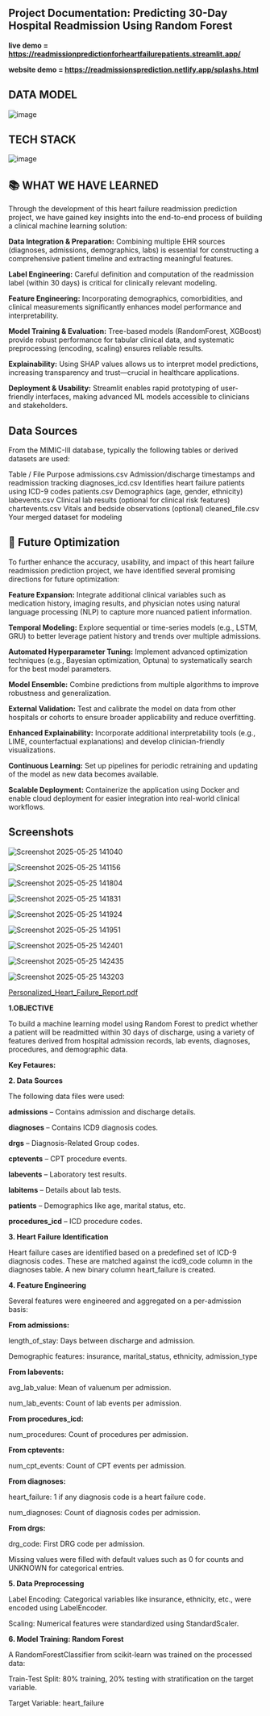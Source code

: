 ## Project Documentation: Predicting 30-Day Hospital Readmission Using Random Forest

**live demo  = https://readmissionpredictionforheartfailurepatients.streamlit.app/**

**website demo  = https://readmissionsprediction.netlify.app/splashs.html**

## DATA MODEL

![image](https://github.com/user-attachments/assets/ceedcdbc-61f9-4b42-84d6-8152ad3a368d)

## TECH STACK

![image](https://github.com/user-attachments/assets/874b8927-9f0e-47ba-a32e-78ca891eb153)

## 📚 WHAT WE HAVE LEARNED

Through the development of this heart failure readmission prediction project, we have gained key insights into the end-to-end process of building a clinical machine learning solution:

**Data Integration & Preparation:**
Combining multiple EHR sources (diagnoses, admissions, demographics, labs) is essential for constructing a comprehensive patient timeline and extracting meaningful features.

**Label Engineering:**
Careful definition and computation of the readmission label (within 30 days) is critical for clinically relevant modeling.

**Feature Engineering:**
Incorporating demographics, comorbidities, and clinical measurements significantly enhances model performance and interpretability.

**Model Training & Evaluation:**
Tree-based models (RandomForest, XGBoost) provide robust performance for tabular clinical data, and systematic preprocessing (encoding, scaling) ensures reliable results.

**Explainability:**
Using SHAP values allows us to interpret model predictions, increasing transparency and trust—crucial in healthcare applications.

**Deployment & Usability:**
Streamlit enables rapid prototyping of user-friendly interfaces, making advanced ML models accessible to clinicians and stakeholders.

## Data Sources
From the MIMIC-III database, typically the following tables or derived datasets are used:

Table / File	Purpose
admissions.csv	Admission/discharge timestamps and readmission tracking
diagnoses_icd.csv	Identifies heart failure patients using ICD-9 codes
patients.csv	Demographics (age, gender, ethnicity)
labevents.csv	Clinical lab results (optional for clinical risk features)
chartevents.csv	Vitals and bedside observations (optional)
cleaned_file.csv	Your merged dataset for modeling

## 🚀 Future Optimization

To further enhance the accuracy, usability, and impact of this heart failure readmission prediction project, we have identified several promising directions for future optimization:

**Feature Expansion:**
Integrate additional clinical variables such as medication history, imaging results, and physician notes using natural language processing (NLP) to capture more nuanced patient information.

**Temporal Modeling:**
Explore sequential or time-series models (e.g., LSTM, GRU) to better leverage patient history and trends over multiple admissions.

**Automated Hyperparameter Tuning:**
Implement advanced optimization techniques (e.g., Bayesian optimization, Optuna) to systematically search for the best model parameters.

**Model Ensemble:**
Combine predictions from multiple algorithms to improve robustness and generalization.

**External Validation:**
Test and calibrate the model on data from other hospitals or cohorts to ensure broader applicability and reduce overfitting.

**Enhanced Explainability:**
Incorporate additional interpretability tools (e.g., LIME, counterfactual explanations) and develop clinician-friendly visualizations.

**Continuous Learning:**
Set up pipelines for periodic retraining and updating of the model as new data becomes available.

**Scalable Deployment:**
Containerize the application using Docker and enable cloud deployment for easier integration into real-world clinical workflows.

## Screenshots

![Screenshot 2025-05-25 141040](https://github.com/user-attachments/assets/926d26e9-e7f8-4abd-a414-2375dcb8c0cb)

![Screenshot 2025-05-25 141156](https://github.com/user-attachments/assets/0812cfd0-42fd-411b-8529-9c0bfc9b8f65)

![Screenshot 2025-05-25 141804](https://github.com/user-attachments/assets/87e43628-d02a-4588-8a7a-cadfe22af572)

![Screenshot 2025-05-25 141831](https://github.com/user-attachments/assets/5f913665-2e2e-4d9d-972b-05d6cb280cc9)

![Screenshot 2025-05-25 141924](https://github.com/user-attachments/assets/c7c7828e-b60c-454c-885b-b57fe1ad86bd)

![Screenshot 2025-05-25 141951](https://github.com/user-attachments/assets/2e43c5aa-15c3-4261-97e7-32d533eac55d)

![Screenshot 2025-05-25 142401](https://github.com/user-attachments/assets/6020bffa-7cee-4667-ac75-b3fc6c9d4469)

![Screenshot 2025-05-25 142435](https://github.com/user-attachments/assets/9934018c-f615-4991-a97f-10511fa40763)

![Screenshot 2025-05-25 143203](https://github.com/user-attachments/assets/e7a100b5-f8bb-46dc-8e82-d6fdf9a95752)

[Personalized_Heart_Failure_Report.pdf](https://github.com/user-attachments/files/20430123/Personalized_Heart_Failure_Report.pdf)


**1.OBJECTIVE**



To build a machine learning model using Random Forest to predict whether a patient will be readmitted within 30 days of discharge, using a variety of features derived from hospital admission records, lab events, diagnoses, procedures, and demographic data.



**Key Fetaures:**


**2. Data Sources**

The following data files were used:

**admissions** – Contains admission and discharge details.

**diagnoses** – Contains ICD9 diagnosis codes.

**drgs** – Diagnosis-Related Group codes.

**cptevents** – CPT procedure events.

**labevents** – Laboratory test results.

**labitems** – Details about lab tests.

**patients** – Demographics like age, marital status, etc.

**procedures_icd** – ICD procedure codes.


**3. Heart Failure Identification**

Heart failure cases are identified based on a predefined set of ICD-9 diagnosis codes. These are matched against the icd9_code column in the diagnoses table. A new binary column heart_failure is created.

**4. Feature Engineering**

Several features were engineered and aggregated on a per-admission basis:

**From admissions:**

length_of_stay: Days between discharge and admission.

Demographic features: insurance, marital_status, ethnicity, admission_type

**From labevents:**

avg_lab_value: Mean of valuenum per admission.

num_lab_events: Count of lab events per admission.

**From procedures_icd:**

num_procedures: Count of procedures per admission.

**From cptevents:**

num_cpt_events: Count of CPT events per admission.

**From diagnoses:**

heart_failure: 1 if any diagnosis code is a heart failure code.

num_diagnoses: Count of diagnosis codes per admission.

**From drgs:**

drg_code: First DRG code per admission.


Missing values were filled with default values such as 0 for counts and UNKNOWN for categorical entries.


**5. Data Preprocessing**

Label Encoding: Categorical variables like insurance, ethnicity, etc., were encoded using LabelEncoder.

Scaling: Numerical features were standardized using StandardScaler.


**6. Model Training: Random Forest**

A RandomForestClassifier from scikit-learn was trained on the processed data:

Train-Test Split: 80% training, 20% testing with stratification on the target variable.

Target Variable: heart_failure





